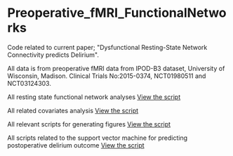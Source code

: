 # Preoperative_fMRI_FunctionalNetworks

Code related to current paper; "Dysfunctional Resting-State Network Connectivity predicts Delirium".

All data is from  preoperative fMRI data from IPOD-B3 dataset, University of Wisconsin, Madison. Clinical Trials No:2015-0374, NCT01980511 and NCT03124303. 

All resting state functional network analyses
[View the script]([scripts/data_cleaning.py](https://github.com/NatashaLTaylor/Preoperative_fMRI_FunctionalNetworks/blob/main/FC_Analysis/FC_analysis.m))

All related covariates analysis [View the script ](https://github.com/NatashaLTaylor/Preoperative_fMRI_FunctionalNetworks/blob/main/FC_Analysis/FC_edges_Permuted_LM_mritype.m)

All relevant scripts for generating figures [View the script](https://github.com/NatashaLTaylor/Preoperative_fMRI_FunctionalNetworks/tree/main/Figures)

All scripts related to the support vector machine for predicting postoperative delirium outcome [View the script](https://github.com/NatashaLTaylor/Preoperative_fMRI_FunctionalNetworks/tree/main/SVM)
